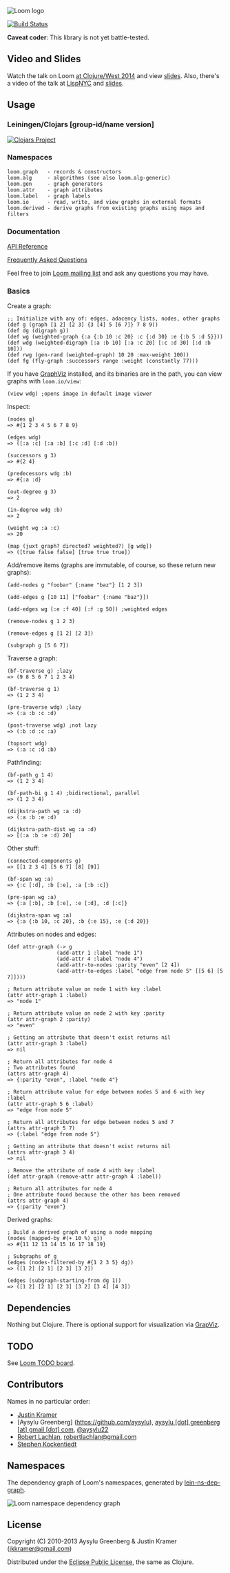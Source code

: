 ![Loom logo](https://raw.github.com/aysylu/loom/master/doc/loom_logo.png "Loom")

[![Build Status](https://travis-ci.org/aysylu/loom.png)](http://travis-ci.org/aysylu/loom)

**Caveat coder**: This library is not yet battle-tested.


## Video and Slides

Watch the talk on Loom [at Clojure/West 2014](https://www.youtube.com/watch?v=wEEutxTYQQU) and view [slides](http://www.slideshare.net/aysylu/loom-at-clojurewest-32794616). Also, there's a video of the talk at [LispNYC](http://youtu.be/Iev7zavblqg) and [slides](http://www.slideshare.net/aysylu/aysylu-loom).

## Usage

### Leiningen/Clojars [group-id/name version]

[![Clojars Project](http://clojars.org/aysylu/loom/latest-version.svg)](http://clojars.org/aysylu/loom)

### Namespaces

    loom.graph   - records & constructors
    loom.alg     - algorithms (see also loom.alg-generic)
    loom.gen     - graph generators
    loom.attr    - graph attributes
    loom.label   - graph labels
    loom.io      - read, write, and view graphs in external formats
    loom.derived - derive graphs from existing graphs using maps and filters

### Documentation

[API Reference](http://aysy.lu/loom/)

[Frequently Asked Questions](http://aysy.lu/loom/faq.html)

Feel free to join [Loom mailing list](https://groups.google.com/forum/#!forum/loom-clj) and ask any questions you may have.

### Basics

Create a graph:

    ;; Initialize with any of: edges, adacency lists, nodes, other graphs
    (def g (graph [1 2] [2 3] {3 [4] 5 [6 7]} 7 8 9))
    (def dg (digraph g))
    (def wg (weighted-graph {:a {:b 10 :c 20} :c {:d 30} :e {:b 5 :d 5}}))
    (def wdg (weighted-digraph [:a :b 10] [:a :c 20] [:c :d 30] [:d :b 10]))
    (def rwg (gen-rand (weighted-graph) 10 20 :max-weight 100))
    (def fg (fly-graph :successors range :weight (constantly 77)))

If you have [GraphViz](http://www.graphviz.org) installed, and its binaries are in the path, you can view graphs with <code>loom.io/view</code>:

    (view wdg) ;opens image in default image viewer

Inspect:

    (nodes g)
    => #{1 2 3 4 5 6 7 8 9}

    (edges wdg)
    => ([:a :c] [:a :b] [:c :d] [:d :b])

    (successors g 3)
    => #{2 4}

    (predecessors wdg :b)
    => #{:a :d}

    (out-degree g 3)
    => 2

    (in-degree wdg :b)
    => 2

    (weight wg :a :c)
    => 20

    (map (juxt graph? directed? weighted?) [g wdg])
    => ([true false false] [true true true])

Add/remove items (graphs are immutable, of course, so these return new graphs):

    (add-nodes g "foobar" {:name "baz"} [1 2 3])

    (add-edges g [10 11] ["foobar" {:name "baz"}])

    (add-edges wg [:e :f 40] [:f :g 50]) ;weighted edges

    (remove-nodes g 1 2 3)

    (remove-edges g [1 2] [2 3])

    (subgraph g [5 6 7])

Traverse a graph:

    (bf-traverse g) ;lazy
    => (9 8 5 6 7 1 2 3 4)

    (bf-traverse g 1)
    => (1 2 3 4)

    (pre-traverse wdg) ;lazy
    => (:a :b :c :d)

    (post-traverse wdg) ;not lazy
    => (:b :d :c :a)

    (topsort wdg)
    => (:a :c :d :b)

Pathfinding:

    (bf-path g 1 4)
    => (1 2 3 4)

    (bf-path-bi g 1 4) ;bidirectional, parallel
    => (1 2 3 4)

    (dijkstra-path wg :a :d)
    => (:a :b :e :d)

    (dijkstra-path-dist wg :a :d)
    => [(:a :b :e :d) 20]

Other stuff:

    (connected-components g)
    => [[1 2 3 4] [5 6 7] [8] [9]]

    (bf-span wg :a)
    => {:c [:d], :b [:e], :a [:b :c]}

    (pre-span wg :a)
    => {:a [:b], :b [:e], :e [:d], :d [:c]}

    (dijkstra-span wg :a)
    => {:a {:b 10, :c 20}, :b {:e 15}, :e {:d 20}}

Attributes on nodes and edges:

    (def attr-graph (-> g
                    (add-attr 1 :label "node 1")
                    (add-attr 4 :label "node 4")
                    (add-attr-to-nodes :parity "even" [2 4])
                    (add-attr-to-edges :label "edge from node 5" [[5 6] [5 7]])))

    ; Return attribute value on node 1 with key :label
    (attr attr-graph 1 :label)
    => "node 1"

    ; Return attribute value on node 2 with key :parity
    (attr attr-graph 2 :parity)
    => "even"

    ; Getting an attribute that doesn't exist returns nil
    (attr attr-graph 3 :label)
    => nil

    ; Return all attributes for node 4
    ; Two attributes found
    (attrs attr-graph 4)
    => {:parity "even", :label "node 4"}

    ; Return attribute value for edge between nodes 5 and 6 with key :label
    (attr attr-graph 5 6 :label)
    => "edge from node 5"

    ; Return all attributes for edge between nodes 5 and 7
    (attrs attr-graph 5 7)
    => {:label "edge from node 5"}

    ; Getting an attribute that doesn't exist returns nil
    (attrs attr-graph 3 4)
    => nil

    ; Remove the attribute of node 4 with key :label
    (def attr-graph (remove-attr attr-graph 4 :label))

    ; Return all attributes for node 4
    ; One attribute found because the other has been removed
    (attrs attr-graph 4)
    => {:parity "even"}

Derived graphs:

    ; Build a derived graph of using a node mapping
    (nodes (mapped-by #(+ 10 %) g))
    => #{11 12 13 14 15 16 17 18 19}

    ; Subgraphs of g
    (edges (nodes-filtered-by #{1 2 3 5} dg))
    => ([1 2] [2 1] [2 3] [3 2])

    (edges (subgraph-starting-from dg 1))
    => ([1 2] [2 1] [2 3] [3 2] [3 4] [4 3])

## Dependencies

Nothing but Clojure. There is optional support for visualization via [GrapViz](http://graphviz.org).

## TODO

See [Loom TODO board](https://trello.com/b/VgPZkvjP/loom-todo).

## Contributors

Names in no particular order:

* [Justin Kramer](https://github.com/jkk/)
* [Aysylu Greenberg] (https://github.com/aysylu), [aysylu [dot] greenberg [at] gmail [dot] com](mailto:aysylu.greenberg@gmail.com), [@aysylu22](http://twitter.com/aysylu22)
* [Robert Lachlan](https://github.com/heffalump), [robertlachlan@gmail.com](mailto:robertlachlan@gmail.com)
* [Stephen Kockentiedt](https://github.com/s-k)

## Namespaces

The dependency graph of Loom's namespaces, generated by [lein-ns-dep-graph](https://github.com/hilverd/lein-ns-dep-graph).

![Loom namespace dependency graph](./doc/ns-dep-graph.png)

## License

Copyright (C) 2010-2013 Aysylu Greenberg & Justin Kramer (jkkramer@gmail.com)

Distributed under the [Eclipse Public License](http://opensource.org/licenses/eclipse-1.0.php), the same as Clojure.
